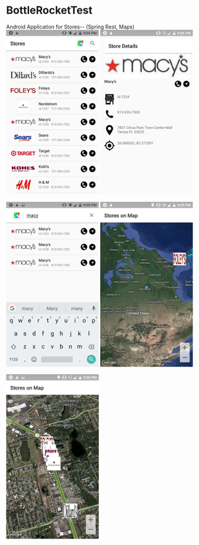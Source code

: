 # BottleRocketTest
Android Application for Stores-- (Spring Rest, Maps)
<br>
<img src="https://github.com/jethawahimanshu007/BottleRocketTest/blob/master/HomePage.png" width="250">
<img src="https://github.com/jethawahimanshu007/BottleRocketTest/blob/master/StoreDetails.png" width="250">
<br>
<br>
<img src="https://github.com/jethawahimanshu007/BottleRocketTest/blob/master/FilteredHomeEntries.png" width="250">
<img src="https://github.com/jethawahimanshu007/BottleRocketTest/blob/master/MapViewWithLogos.png" width="250">
<br>
<br>
<img src="https://github.com/jethawahimanshu007/BottleRocketTest/blob/master/MapViewZoomedIn.png" width="250">
<br>
